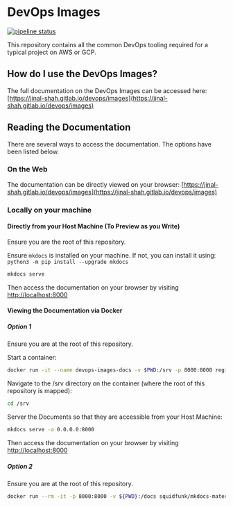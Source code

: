 # DevOps Images

[![pipeline status](https://gitlab.com/jinal-shah/devops/images/badges/main/pipeline.svg)](https://gitlab.com/jinal-shah/devops/images/-/commits/main)

This repository contains all the common DevOps tooling required for a typical project on AWS or GCP.

## How do I use the DevOps Images?

The full documentation on the DevOps Images can be accessed here: [https://jinal-shah.gitlab.io/devops/images](https://jinal-shah.gitlab.io/devops/images)

## Reading the Documentation

There are several ways to access the documentation. The options have been listed below.

### On the Web

The documentation can be directly viewed on your browser: [https://jinal-shah.gitlab.io/devops/images](https://jinal-shah.gitlab.io/devops/images)

### Locally on your machine

#### Directly from your Host Machine (To Preview as you Write)

Ensure you are the root of this repository.

Ensure `mkdocs` is installed on your machine. If not, you can install it using: `python3 -m pip install --upgrade mkdocs`

```bash
mkdocs serve
```

Then access the documentation on your browser by visiting [http://localhost:8000](http://localhost:8000)

#### Viewing the Documentation via Docker

##### Option 1

Ensure you are at the root of this repository.

Start a container:

```bash
docker run -it --name devops-images-docs -v $PWD:/srv -p 8000:8000 registry.gitlab.com/jinal-shah/devops/images/all-devops
```

Navigate to the /srv directory on the container (where the root of this repository is mapped):

```bash
cd /srv
```

Server the Documents so that they are accessible from your Host Machine:

```bash
mkdocs serve -a 0.0.0.0:8000
```

Then access the documentation on your browser by visiting [http://localhost:8000](http://localhost:8000)

##### Option 2

Ensure you are at the root of this repository.

```bash
docker run --rm -it -p 8000:8000 -v ${PWD}:/docs squidfunk/mkdocs-material
```
